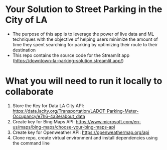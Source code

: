 # **Your Solution to Street Parking in the City of LA**

- The purpose of this app is to leverage the power of live data and ML techniques with the objective of helping users minimize the amount of time they spent searching for parking by optimizing their route to their destination
- This repo contains the source code for the Streamlit app (https://downtown-la-parking-solution.streamlit.app/)

# **What you will need to run it locally to collaborate**

1. Store the Key for Data LA City API: https://data.lacity.org/Transportation/LADOT-Parking-Meter-Occupancy/e7h6-4a3e/about_data
2. Create key for Bing Maps API: https://www.microsoft.com/en-us/maps/bing-maps/choose-your-bing-maps-api
3. Create key for Openweather API: https://openweathermap.org/api
4. Clone repo, create virtual environment and install dependencies using the command line
    ```python pip install -r requirements.txt




